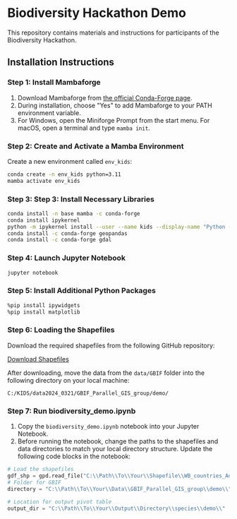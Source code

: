 # Biodiversity Hackathon Demo

This repository contains materials and instructions for participants of the Biodiversity Hackathon.

## Installation Instructions

### Step 1: Install Mambaforge

1. Download Mambaforge from [the official Conda-Forge page](https://github.com/conda-forge/miniforge#mambaforge).
2. During installation, choose "Yes" to add Mambaforge to your PATH environment variable.
3. For Windows, open the Miniforge Prompt from the start menu. For macOS, open a terminal and type `mamba init`.

### Step 2: Create and Activate a Mamba Environment

Create a new environment called `env_kids`:

```bash
conda create -n env_kids python=3.11
mamba activate env_kids
```
### Step 3: Step 3: Install Necessary Libraries
```bash
conda install -n base mamba -c conda-forge
conda install ipykernel
python -m ipykernel install --user --name kids --display-name "Python (env_kids)"
conda install -c conda-forge geopandas
conda install -c conda-forge gdal
```
### Step 4: Launch Jupyter Notebook
```bash
jupyter notebook
```
###  Step 5: Install Additional Python Packages
```bash
%pip install ipywidgets
%pip install matplotlib
```
### Step 6: Loading the Shapefiles

Download the required shapefiles from the following GitHub repository:

[Download Shapefiles](https://github.com/lingling-liu/Hackathon_demo/tree/main/data)

After downloading, move the data from the `data/GBIF` folder into the following directory on your local machine:

```plaintext
C:/KIDS/data2024_0321/GBIF_Parallel_GIS_group/demo/
```
### Step 7: Run biodiversity_demo.ipynb

1. Copy the `biodiversity_demo.ipynb` notebook into your Jupyter Notebook.
2. Before running the notebook, change the paths to the shapefiles and data directories to match your local directory structure. Update the following code blocks in the notebook:

```python
# Load the shapefiles
gdf_shp = gpd.read_file("C:\\Path\\To\\Your\\Shapefile\\WB_countries_Admin0_10m.shp")
# Folder for GBIF
directory = "C:\\Path\\To\\Your\\Data\\GBIF_Parallel_GIS_group\\demo\\"

# Location for output pivot table
output_dir = "C:\\Path\\To\\Your\\Output\\Directory\\species\\demo\\"